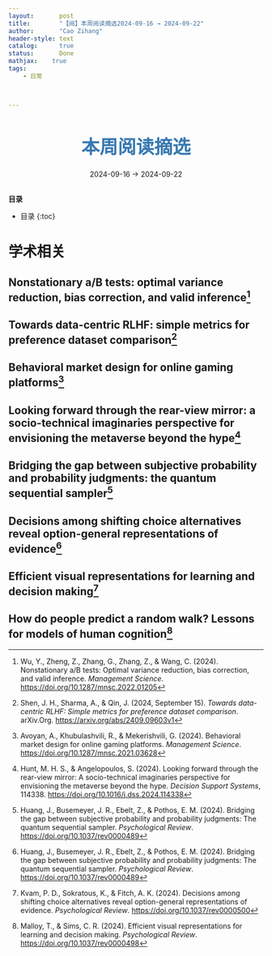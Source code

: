 ```yaml
---
layout:       post
title:        "【阅】本周阅读摘选2024-09-16 → 2024-09-22"
author:       "Cao Zihang"
header-style: text
catalog:      true
status:		  Done
mathjax: 	true
tags:
    - 日常



---
```


<center style="margin-bottom: 20px; margin-top: 50px"><font color="#3879B1" style="line-height: 1.4;font-weight: 700;font-size: 36px;box-sizing: border-box; ">本周阅读摘选</font></center>

<center style=" margin-bottom: 30px;">2024-09-16 → 2024-09-22</center>

<font style="font-weight: bold;">目录</font>

* 目录
{:toc}


# 学术相关

## Nonstationary a/B tests: optimal variance reduction, bias correction, and valid inference[^1]



## Towards data-centric RLHF: simple metrics for preference dataset comparison[^2]



## Behavioral market design for online gaming platforms[^3]



## Looking forward through the rear-view mirror: a socio-technical imaginaries perspective for envisioning the metaverse beyond the hype[^4]



## Bridging the gap between subjective probability and probability judgments: the quantum sequential sampler[^5]



## Decisions among shifting choice alternatives reveal option-general representations of evidence[^6]



## Efficient visual representations for learning and decision making[^7]



## How do people predict a random walk? Lessons for models of human cognition[^8]



[^1]: Wu, Y., Zheng, Z., Zhang, G., Zhang, Z., & Wang, C. (2024). Nonstationary a/B tests: Optimal variance reduction, bias correction, and valid inference. *Management Science*. https://doi.org/10.1287/mnsc.2022.01205
[^2]: Shen, J. H., Sharma, A., & Qin, J. (2024, September 15). *Towards data-centric RLHF: Simple metrics for preference dataset comparison*. arXiv.Org. https://arxiv.org/abs/2409.09603v1
[^3]: Avoyan, A., Khubulashvili, R., & Mekerishvili, G. (2024). Behavioral market design for online gaming platforms. *Management Science*. https://doi.org/10.1287/mnsc.2021.03628
[^4]: Hunt, M. H. S., & Angelopoulos, S. (2024). Looking forward through the rear-view mirror: A socio-technical imaginaries perspective for envisioning the metaverse beyond the hype. *Decision Support Systems*, 114338. https://doi.org/10.1016/j.dss.2024.114338
[^5]: Huang, J., Busemeyer, J. R., Ebelt, Z., & Pothos, E. M. (2024). Bridging the gap between subjective probability and probability judgments: The quantum sequential sampler. *Psychological Review*. https://doi.org/10.1037/rev0000489
[^6]: Huang, J., Busemeyer, J. R., Ebelt, Z., & Pothos, E. M. (2024). Bridging the gap between subjective probability and probability judgments: The quantum sequential sampler. *Psychological Review*. https://doi.org/10.1037/rev0000489
[^7]: Kvam, P. D., Sokratous, K., & Fitch, A. K. (2024). Decisions among shifting choice alternatives reveal option-general representations of evidence. *Psychological Review*. https://doi.org/10.1037/rev0000500

[^8]: Malloy, T., & Sims, C. R. (2024). Efficient visual representations for learning and decision making. *Psychological Review*. https://doi.org/10.1037/rev0000498
